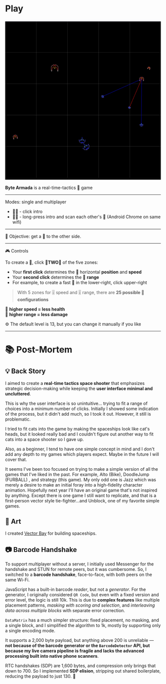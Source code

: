<h1><a href="https://bacionejs.github.io/byte-armada/" style="text-decoration: none; color: inherit;">Play</a></h1>

[![Demo – Click to Play](README.jpg)](https://bacionejs.github.io/byte-armada/)

**Byte Armada** is a real-time-tactics 🚀 game

---
Modes: single and multiplayer

- 🚀🤖 - click intro  
- 🚀🚀 - long-press intro and scan each other's 📱 (Android Chrome on same wifi)

---

🥅 Objective: get a 🚀 to the other side.

---

🎮 Controls

To create a 🚀, click 🚨**TWO**🚨 of the five zones:

- Your **first click** determines the 🚀 horizontal **position** and **speed** 
- Your **second click** determines the 🔫 **range**  
- For example, to create a fast 🚀 in the lower-right, click upper-right  

> With 5 zones for 🎚️ speed and 🎚️ range, there are **25 possible 🚀 configurations**  

🚀 **higher speed = less health**  
🔫 **higher range = less damage**  

⚙️ The default level is 13, but you can change it manually if you like  

---

# 📚 Post-Mortem

## 💡 Back Story

I aimed to create a **real-time tactics space shooter** that emphasizes strategic decision-making while keeping the **user interface minimal and uncluttered**.  

This is why the user interface is so unintuitive... trying to fit a range of choices into a minimum number of clicks. Initially I showed some indication of the process, but it didn't add much, so I took it out. However, it still is problematic.

I tried to fit cats into the game by making the spaceships look like cat's heads, but it looked really bad and I couldn't figure out another way to fit cats into a space shooter so I gave up. 

Also, as a beginner, I tend to have one simple concept in mind and I don't add any depth to my games which players expect. Maybe in the future I will cover that.  

It seems I've been too focused on trying to make a simple version of all the games that I've liked in the past. For example, Alto (Bike), DoodleJump (FURBALL) , and strategy (this game). My only odd one is Jazz which was merely a desire to make an initial foray into a high-fidelity character animation. Hopefully next year I'll have an original game that's not inspired by anything. Except there is one game I still want to replicate, and that is a first-person vector style tie-fighter...and Unblock, one of my favorite simple games.


## 🎨 Art

I created [Vector Bay](//github.com/bacionejs/vectorbay) for building spaceships.

## 📷 Barcode Handshake

To support multiplayer without a server, I initially used Messenger for the handshake and STUN for remote peers, but it was cumbersome. So, I switched to a **barcode handshake**, face-to-face, with both peers on the same Wi-Fi.

JavaScript has a built-in barcode *reader*, but not a *generator*. For the generator, I originally considered `QR Code`, but even with a fixed version and error level, the logic is still 10k. This is due to **complex features** like multiple placement patterns, *masking with scoring and selection*, and *interleaving data across multiple blocks* with separate error correction.

`DataMatrix` has a much simpler structure: fixed placement, no masking, and a single block, and I simplified the algorithm to 1k, mostly by supporting only a single encoding mode.

It supports a 2,000 byte payload, but anything above 200 is unreliable — **not because of the barcode generator or the `BarcodeDetector` API, but because my live camera pipeline is fragile and lacks the advanced processing built into native phone scanners**.

RTC handshakes (SDP) are 1,600 bytes, and compression only brings that down to 700. So I implemented **SDP elision**, stripping out shared boilerplate, reducing the payload to just 130. 🎉


